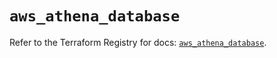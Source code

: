 # `aws_athena_database`

Refer to the Terraform Registry for docs: [`aws_athena_database`](https://registry.terraform.io/providers/hashicorp/aws/5.63.0/docs/resources/athena_database).
